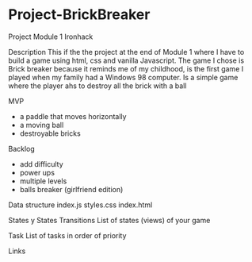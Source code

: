 # Project-BrickBreaker

Project Module 1 Ironhack

Description
This if the the project at the end of Module 1 where I have to build a game using html, css and vanilla Javascript.
The game I chose is Brick breaker because it reminds me of my childhood, is the first game I played when my family had a Windows 98 computer.
Is a simple game where the player ahs to destroy all the brick with a ball

MVP

- a paddle that moves horizontally
- a moving ball
- destroyable bricks

Backlog

- add difficulty
- power ups
- multiple levels
- balls breaker (girlfriend edition)

Data structure
index.js
styles.css
index.html

States y States Transitions
List of states (views) of your game

Task
List of tasks in order of priority

Links
